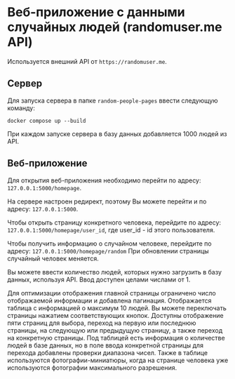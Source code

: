 # Веб-приложение с данными случайных людей (randomuser.me API)

Используется внешний API от `https://randomuser.me`.

## Сервер
Для запуска сервера в папке `random-people-pages` ввести следующую команду:
```
docker compose up --build
```
При каждом запуске сервера в базу данных добавляется 1000 людей из API.

## Веб-приложение
Для открытия веб-приложения необходимо перейти по адресу:
`127.0.0.1:5000/homepage`.

На сервере настроен редирект, поэтому Вы можете перейти и по адресу:
`127.0.0.1:5000`.

Чтобы открыть страницу конкретного человека, перейдите по адресу:
`127.0.0.1:5000/homepage/user_id`, где user_id - id этого пользователя.

Чтобы получить информацию о случайном человеке, перейдите по адресу:
`127.0.0.1:5000/homepage/random`
При обновлении страницы случайный человек меняется.

Вы можете ввести количество людей, которых нужно загрузить в базу данных, используя API. Ввод доступен целами числами от 1.

Для оптимизации отображения главной страницы ограничено число отображаемой информации и добавлена пагинация. Отображается таблица с информацией о максимум 10 людей. Вы можете переключать страницы нажатием соответствующих кнопок. Доступны отображение пяти страниц для выбора, переход на первую или последнюю страницы, на следующую или предыдущую страницу, а также переход на конкретную страницы. Под таблицей есть информация о количестве людей в базе данных, но в поле ввода конкретной страницы для перехода добавлены проверки диапазона чисел.
Также в таблице используются фотографии-миниатюры, когда на странице человека уже используются фотографии максимального разрешения.